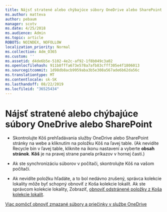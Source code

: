 ```yaml
---
title: Nájsť stratené alebo chýbajúce súbory OneDrive alebo SharePoint
ms.author: matteva
author: pebaum
manager: scotv
ms.date: 4/25/2018
ms.audience: Admin
ms.topic: article
ROBOTS: NOINDEX, NOFOLLOW
localization_priority: Normal
ms.collection: Adm_O365
ms.custom: ''
ms.assetid: d4de6b5e-5102-4e2c-af92-1f8b049c3a02
ms.openlocfilehash: 911b8fffa673e578a7afb83cfff305e4f1806013
ms.sourcegitcommit: 1d98db8acb9959aba3b5e308a567ade6b62da56c
ms.translationtype: MT
ms.contentlocale: sk-SK
ms.lasthandoff: 08/22/2019
ms.locfileid: "36525434"
---
```

# <a name="find-lost-or-missing-files-in-onedrive-or-sharepoint"></a>Nájsť stratené alebo chýbajúce súbory OneDrive alebo SharePoint

- Skontrolujte Kôš prehľadávania služby OneDrive alebo SharePoint stránky na webe a kliknutím na položku Kôš na ľavej table. (Ak nevidíte Recycle bin v ľavej table, kliknite na ikonu nastavení a vyberte **obsah stránok**. **Kôš** je na pravej strane panela príkazov v hornej časti.) 
    
- Ak ste synchronizáciu súborov v počítači, skontrolujte Kôš na vašom počítači. 
    
- Ak nevidíte položku hľadáte, a to bol nedávno zrušený, správca kolekcie lokality môže byť schopný obnoviť z Koša kolekcie lokalít. Ak ste správcom kolekcie lokality, Zobraziť, [obnoviť odstránené položky z Koša kolekcie lokalít](https://go.microsoft.com/fwlink/?linkid=866439).
    
[Viac pomôcť obnoviť zmazané súbory a priečinky v službe OneDrive](https://go.microsoft.com/fwlink/?linkid=872872)
  

